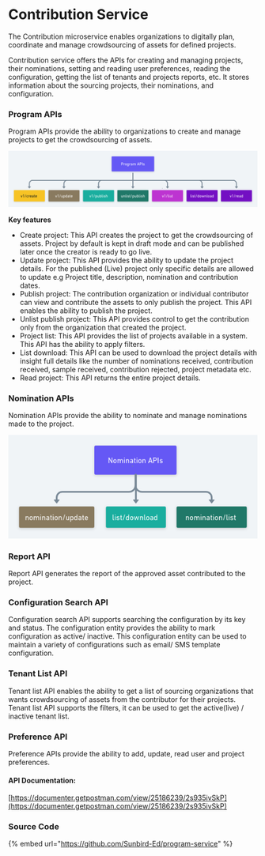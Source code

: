 # Contribution Service

The Contribution microservice enables organizations to digitally plan, coordinate and manage crowdsourcing of assets for defined projects.

Contribution service offers the APIs for creating and managing projects, their nominations, setting and reading user preferences, reading the configuration, getting the list of tenants and projects reports, etc. It stores information about the sourcing projects, their nominations, and configuration.

### Program APIs

Program APIs provide the ability to organizations to create and manage projects to get the crowdsourcing of assets.

![](<../../../.gitbook/assets/Program APIs (1).png>)

**Key features**

* Create project: This API creates the project to get the crowdsourcing of assets. Project by default is kept in draft mode and can be published later once the creator is ready to go live.&#x20;
* Update project: This API provides the ability to update the project details. For the published (Live) project only specific details are allowed to update e.g Project title, description, nomination and contribution dates.
* Publish project: The contribution organization or individual contributor can view and contribute the assets to only publish the project. This API enables the ability to publish the project.
* Unlist publish project: This API provides control to get the contribution only from the organization that created the project.
* Project list: This API provides the list of projects available in a system. This API has the ability to apply filters.
* List download: This API can be used to download the project details with insight full details like the number of nominations received, contribution received, sample received, contribution rejected, project metadata etc.
* Read project: This API returns the entire project details.



### Nomination APIs

Nomination APIs provide the ability to nominate and manage nominations made to the project.&#x20;

![](../../../.gitbook/assets/nomination.png)

### Report API

Report API generates the report of the approved asset contributed to the project.

### Configuration Search API

Configuration search API supports searching the configuration by its key and status. The configuration entity provides the ability to mark configuration as active/ inactive. This configuration entity can be used to maintain a variety of configurations such as email/ SMS template configuration.&#x20;

### Tenant List API

Tenant list API enables the ability to get a list of sourcing organizations that wants crowdsourcing of assets from the contributor for their projects. Tenant list API supports the filters, it can be used to get the active(live) / inactive tenant list.

### Preference API

Preference APIs provide the ability to add, update, read user and project preferences.&#x20;

#### API Documentation:

[https://documenter.getpostman.com/view/25186239/2s935ivSkP](https://documenter.getpostman.com/view/25186239/2s935ivSkP)

### Source Code

{% embed url="https://github.com/Sunbird-Ed/program-service" %}
